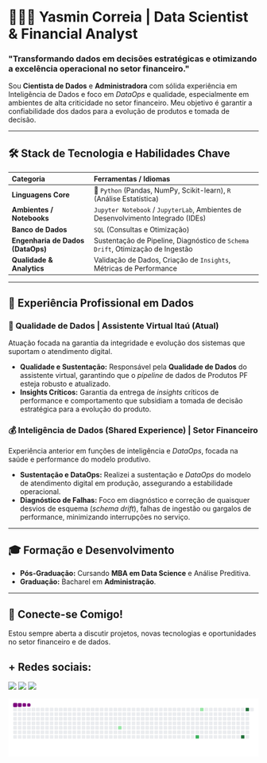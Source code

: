 # 👩🏽‍💻 Yasmin Correia | Data Scientist & Financial Analyst

### **"Transformando dados em decisões estratégicas e otimizando a excelência operacional no setor financeiro."**

Sou **Cientista de Dados** e **Administradora** com sólida experiência em Inteligência de Dados e foco em *DataOps* e qualidade, especialmente em ambientes de alta criticidade no setor financeiro. Meu objetivo é garantir a confiabilidade dos dados para a evolução de produtos e tomada de decisão.

---

## 🛠️ Stack de Tecnologia e Habilidades Chave

| Categoria | Ferramentas / Idiomas |
| :--- | :--- |
| **Linguagens Core** | 🐍 `Python` (Pandas, NumPy, Scikit-learn), `R` (Análise Estatística) |
| **Ambientes / Notebooks** | `Jupyter Notebook` / `JupyterLab`, Ambientes de Desenvolvimento Integrado (IDEs) |
| **Banco de Dados** | `SQL` (Consultas e Otimização) |
| **Engenharia de Dados (DataOps)** | Sustentação de Pipeline, Diagnóstico de `Schema Drift`, Otimização de Ingestão |
| **Qualidade & Analytics** | Validação de Dados, Criação de `Insights`, Métricas de Performance |

---

## 💼 Experiência Profissional em Dados

### 🌟 Qualidade de Dados | Assistente Virtual Itaú (Atual)

Atuação focada na garantia da integridade e evolução dos sistemas que suportam o atendimento digital.

* **Qualidade e Sustentação:** Responsável pela **Qualidade de Dados** do assistente virtual, garantindo que o *pipeline* de dados de Produtos PF esteja robusto e atualizado.
* **Insights Críticos:** Garantia da entrega de *insights* críticos de performance e comportamento que subsidiam a tomada de decisão estratégica para a evolução do produto.

### 💰 Inteligência de Dados (Shared Experience) | Setor Financeiro

Experiência anterior em funções de inteligência e *DataOps*, focada na saúde e performance do modelo produtivo.

* **Sustentação e DataOps:** Realizei a sustentação e *DataOps* do modelo de atendimento digital em produção, assegurando a estabilidade operacional.
* **Diagnóstico de Falhas:** Foco em diagnóstico e correção de quaisquer desvios de esquema (*schema drift*), falhas de ingestão ou gargalos de performance, minimizando interrupções no serviço.

---

## 🎓 Formação e Desenvolvimento

* **Pós-Graduação:** Cursando **MBA em Data Science** e Análise Preditiva.
* **Graduação:** Bacharel em **Administração**.

---

## 🔗 Conecte-se Comigo!

Estou sempre aberta a discutir projetos, novas tecnologias e oportunidades no setor financeiro e de dados.

  ## + Redes sociais:
 
<div>  
  <a href="https://www.linkedin.com/in/yasmincorreiasilva/" target="_blank"><img src="https://img.shields.io/badge/-LinkedIn-%230077B5?style=for-the-badge&logo=linkedin&logoColor=white" target="_blank"></a> 
  <a href = "mailto:yasmincorreiasilva14@gmail.com"><img src="https://img.shields.io/badge/-Gmail-%23333?style=for-the-badge&logo=gmail&logoColor=white" target="_blank"></a>
  <a href = "https://stackoverflow.com/users/16921776/yasmin-correia-da-silva"><img src="https://img.shields.io/badge/Stack_Overflow-FE7A16?style=for-the-badge&logo=stack-overflow&logoColor=white"target="_blank"></a>

  ![snake gif](https://github.com/yasmcor/yasmcor/blob/output/github-contribution-grid-snake.gif)

</div>
